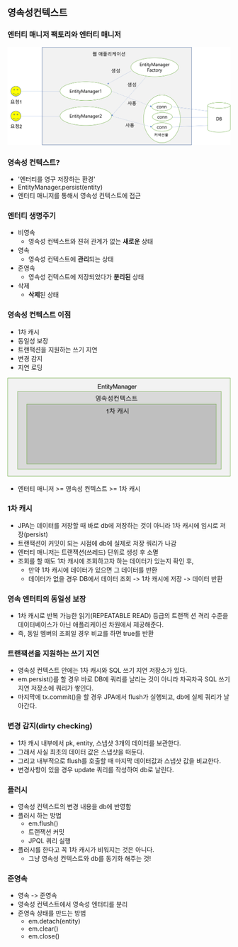 ## 영속성컨텍스트

### 엔터티 매니저 팩토리와 엔터티 매니저
![jpa.png](..%2Fpicture%2Fjpa.png)

### 영속성 컨텍스트?
- '엔터티를 영구 저장하는 환경'
- EntityManager.persist(entity)
- 엔터티 매니저를 통해서 영속성 컨텍스트에 접근

### 엔터티 생명주기
- 비영속
  - 영속성 컨텍스트와 젼혀 관계가 없는 **새로운** 상태
- 영속
  - 영속성 컨텍스트에 **관리**되는 상태
- 준영속
  - 영속성 컨텍스트에 저장되었다가 **분리된** 상태
- 삭제
  - **삭제**된 상태

### 영속성 컨텍스트 이점
- 1차 캐시
- 동일성 보장
- 트랜잭션을 지원하는 쓰기 지연
- 변경 감지
- 지연 로딩

![관계.png](..%2Fpicture%2F%EA%B4%80%EA%B3%84.png)
- 엔터티 매니저 >= 영속성 컨텍스트 >= 1차 캐시

### 1차 캐시
- JPA는 데이터를 저장할 때 바로 db에 저장하는 것이 아니라 1차 캐시에 임시로 저장(persist)
- 트랜잭션이 커밋이 되는 시점에 db에 실제로 저장 쿼리가 나감
- 엔터티 매니저는 트랜잭션(쓰레드) 단위로 생성 후 소멸
- 조회를 할 때도 1차 캐시에 조회하고자 하는 데이터가 있는지 확인 후,
  - 만약 1차 캐시에 데이터가 있으면 그 데이터를 반환
  - 데이터가 없을 경우 DB에서 데이터 조회 -> 1차 캐시에 저장 -> 데이터 반환

### 영속 엔터티의 동일성 보장
- 1차 캐시로 반복 가능한 읽기(REPEATABLE READ) 등급의 트랜잭 션 격리 수준을 데이터베이스가 아닌 애플리케이션 차원에서 제공해준다. 
- 즉, 동일 멤버의 조회일 경우 비교를 하면 true를 반환

### 트랜잭션을 지원하는 쓰기 지연 
- 영속성 컨텍스트 안에는 1차 캐시와 SQL 쓰기 지연 저장소가 있다.
- em.persist()를 할 경우 바로 DB에 쿼리를 날리는 것이 아니라 차곡차곡 SQL 쓰기 지연 저장소에 쿼리가 쌓인다.
- 마지막에 tx.commit()을 할 경우 JPA에서 flush가 실행되고, db에 실제 쿼리가 날아간다.

### 변경 감지(dirty checking)
- 1차 캐시 내부에서 pk, entity, 스냅샷 3개의 데이터를 보관한다.
- 그래서 사실 최초의 데이터 값은 스냅샷을 떠둔다.
- 그리고 내부적으로 flush를 호출할 때 마지막 데이터값과 스냅샷 값을 비교한다.
- 변경사항이 있을 경우 update 쿼리를 작성하여 db로 날린다.

### 플러시
- 영속성 컨텍스트의 변경 내용을 db에 반영함
- 플러시 하는 방법
  - em.flush()
  - 트랜잭션 커밋
  - JPQL 쿼리 실행
- 플러시를 한다고 꼭 1차 캐시가 비워지는 것은 아니다.
  - 그냥 영속성 컨텍스트와 db를 동기화 해주는 것!

### 준영속
- 영속 -> 준영속
- 영속성 컨텍스트에서 영속성 엔터티를 분리
- 준영속 상태를 만드는 방법
  - em.detach(entity)
  - em.clear()
  - em.close()